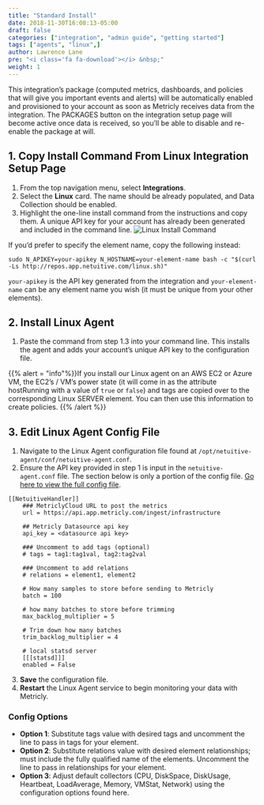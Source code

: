 ```yaml
---
title: "Standard Install"
date: 2018-11-30T16:08:13-05:00
draft: false
categories: ["integration", "admin guide", "getting started"]
tags: ["agents", "linux",]
author: Lawrence Lane
pre: "<i class='fa fa-download'></i> &nbsp;"
weight: 1
---
```

This integration’s package (computed metrics, dashboards, and policies that will give you important events and alerts) will be automatically enabled and provisioned to your account as soon as Metricly receives data from the integration. The PACKAGES button on the integration setup page will become active once data is received, so you’ll be able to disable and re-enable the package at will.

## 1. Copy Install Command From Linux Integration Setup Page

1. From the top navigation menu, select **Integrations**.
2. Select the **Linux** card. The name should be already populated, and Data Collection should be enabled.
3. Highlight the one-line install command from the instructions and copy them. A unique API key for your account has already been generated and included in the command line.
![Linux Install Command](/images/LINUX-standard-install/linux-install-command.png)

If you’d prefer to specify the element name, copy the following instead:

```
sudo N_APIKEY=your-apikey N_HOSTNAME=your-element-name bash -c "$(curl -Ls http://repos.app.netuitive.com/linux.sh)"
```

`your-apikey` is the API key generated from the integration and `your-element-name` can be any element name you wish (it must be unique from your other elements).

## 2. Install Linux Agent
1. Paste the command from step 1.3 into your command line. This  installs the agent and adds your account’s unique API key to the configuration file.

{{% alert = "info"%}}If you install our Linux agent on an AWS EC2 or Azure VM, the EC2’s / VM’s power state (it will come in as the attribute hostRunning with a value of `true` or `false`) and tags are copied over to the corresponding Linux SERVER element. You can then use this information to create policies. {{% /alert %}}

## 3. Edit Linux Agent Config File
1. Navigate to the Linux Agent configuration file found at ``/opt/netuitive-agent/conf/netuitive-agent.conf``.
2. Ensure the API key provided in step 1 is input in the `netuitive-agent.conf` file. The section below is only a portion of the config file. [Go here to view the full config file][1].
```
[[NetuitiveHandler]]
    ### MetriclyCloud URL to post the metrics
    url = https://api.app.metricly.com/ingest/infrastructure

    ## Metricly Datasource api key
    api_key = <datasource api key>

    ### Uncomment to add tags (optional)
    # tags = tag1:tag1val, tag2:tag2val

    ### Uncomment to add relations
    # relations = element1, element2

    # How many samples to store before sending to Metricly
    batch = 100

    # how many batches to store before trimming
    max_backlog_multiplier = 5

    # Trim down how many batches
    trim_backlog_multiplier = 4

    # local statsd server
    [[[statsd]]]
    enabled = False
```
3. **Save** the configuration file.
4. **Restart** the Linux Agent service to begin monitoring your data with Metricly.

### Config Options
- **Option 1**:  Substitute tags value with desired tags and uncomment the line to pass in tags for your element.
- **Option 2**:  Substitute relations value with desired element relationships; must include the fully qualified name of the elements. Uncomment the line to pass in relationships for your element.
- **Option 3**: Adjust  default collectors (CPU, DiskSpace, DiskUsage, Heartbeat, LoadAverage, Memory, VMStat, Network) using the configuration options found here.  


[1]:https://raw.githubusercontent.com/netuitive/omnibus-netuitive-agent/master/netuitive/conf/netuitive-agent.conf
